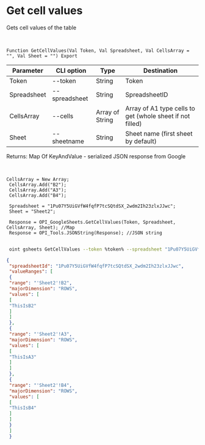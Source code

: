 ﻿---
sidebar_position: 3
---

# Get cell values
 Gets cell values of the table


<br/>


`Function GetCellValues(Val Token, Val Spreadsheet, Val CellsArray = "", Val Sheet = "") Export`

 | Parameter | CLI option | Type | Destination |
 |-|-|-|-|
 | Token | --token | String | Token |
 | Spreadsheet | --spreadsheet | String | SpreadsheetID |
 | CellsArray | --cells | Array of String | Array of A1 type cells to get (whole sheet if not filled) |
 | Sheet | --sheetname | String | Sheet name (first sheet by default) |

 
 Returns: Map Of KeyAndValue - serialized JSON response from Google

<br/>




```bsl title="Code example"
CellsArray = New Array;
 CellsArray.Add("B2");
 CellsArray.Add("A3");
 CellsArray.Add("B4");
 
 Spreadsheet = "1Pu07Y5UiGVfW4fqfP7tcSQtdSX_2wdm2Ih23zlxJJwc";
 Sheet = "Sheet2";
 
 Response = OPI_GoogleSheets.GetCellValues(Token, Spreadsheet, CellsArray, Sheet); //Map
 Response = OPI_Tools.JSONString(Response); //JSON string
```
	


```sh title="CLI command example"
 
 oint gsheets GetCellValues --token %token% --spreadsheet "1Pu07Y5UiGVfW4fqfP7tcSQtdSX_2wdm2Ih23zlxJJwc" --cells %cells% --sheetname "Sheet2"

```

```json title="Result"
{
 "spreadsheetId": "1Pu07Y5UiGVfW4fqfP7tcSQtdSX_2wdm2Ih23zlxJJwc",
 "valueRanges": [
 {
 "range": "'Sheet2'!B2",
 "majorDimension": "ROWS",
 "values": [
 [
 "ThisIsB2"
 ]
 ]
 },
 {
 "range": "'Sheet2'!A3",
 "majorDimension": "ROWS",
 "values": [
 [
 "ThisIsA3"
 ]
 ]
 },
 {
 "range": "'Sheet2'!B4",
 "majorDimension": "ROWS",
 "values": [
 [
 "ThisIsB4"
 ]
 ]
 }
 ]
 }
```

